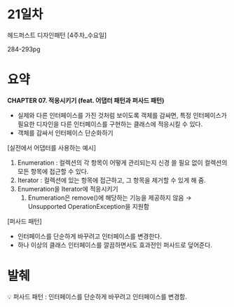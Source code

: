 # 21일차

헤드퍼스트 디자인패턴 [4주차_수요일] 

284-293pg  

# 요약

**CHAPTER 07. 적응시키기 (feat. 어댑터 패턴과 퍼사드 패턴)**

- 실제와 다른 인터페이스를 가진 것처럼 보이도록 객체를 감싸면, 특정 인터페이스가 필요한 디자인을 다른 인터페이스를 구현하는 클래스에 적응시킬 수 있다.
- 객체를 감싸서 인터페이스 단순화하기  

[실전에서 어댑터를 사용하는 예시]

1. Enumeration : 컬렉션의 각 항목이 어떻게 관리되는지 신경 쓸 필요 없이 컬렉션의 모든 항목에 접근할 수 있다.
2. Iterator : 컬렉션에 있는 항목에 접근하고, 그 항목을 제거할 수 있게 해 줌.
3. Enumeration을 Iterator에 적응시키기
    1. Enumeration은 remove()에 해당하는 기능을 제공하지 않음 → Unsupported OperationException을 지원함  

[퍼사드 패턴]

- 인터페이스를 단순하게 바꾸려고 인터페이스를 변경한다.
- 하나 이상의 클래스 인터페이스를 깔끔하면서도 효과전인 퍼사드로 덮어준다.  

# 발췌

<aside>
💡 퍼사드 패턴 : 인터페이스를 단순하게 바꾸려고 인터페이스를 변경함.  

</aside>